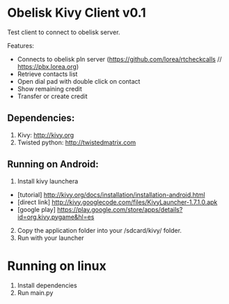 # Obelisk Kivy Client v0.1

Test client to connect to obelisk server.

Features:
 - Connects to obelisk pln server
   (https://github.com/lorea/rtcheckcalls // https://pbx.lorea.org)
 - Retrieve contacts list
 - Open dial pad with double click on contact
 - Show remaining credit
 - Transfer or create credit

## Dependencies:

 1. Kivy: http://kivy.org
 2. Twisted python: http://twistedmatrix.com


## Running on Android:

 1. Install kivy launchera
   - [tutorial] http://kivy.org/docs/installation/installation-android.html
   - [direct link] http://kivy.googlecode.com/files/KivyLauncher-1.7.1.0.apk
   - [google play] https://play.google.com/store/apps/details?id=org.kivy.pygame&hl=es
 2. Copy the application folder into your /sdcard/kivy/ folder.
 3. Run with your launcher


# Running on linux

 1. Install dependencies
 3. Run main.py


